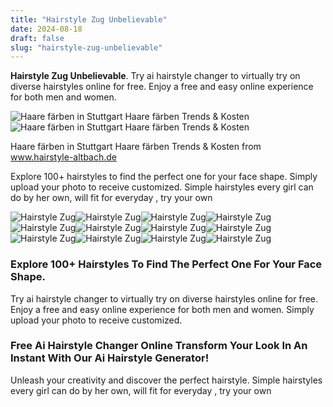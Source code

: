 ```yaml
---
title: "Hairstyle Zug Unbelievable"
date: 2024-08-18
draft: false
slug: "hairstyle-zug-unbelievable" 
---
```


**Hairstyle Zug Unbelievable**. Try ai hairstyle changer to virtually try on diverse hairstyles online for free. Enjoy a free and easy online experience for both men and women.

![Haare färben in Stuttgart Haare färben Trends & Kosten](https://www.hairstyle-altbach.de/wp-content/uploads/2019/04/zugeschnittenXSlider_Kundenportal_A4_quer_Elumen_0317_V3_2-1030x741.jpg)![Haare färben in Stuttgart Haare färben Trends & Kosten](https://www.hairstyle-altbach.de/wp-content/uploads/2019/04/zugeschnittenXSlider_Kundenportal_A4_quer_Elumen_0317_V3_2-1030x741.jpg)

Haare färben in Stuttgart Haare färben Trends & Kosten from www.hairstyle-altbach.de

Explore 100+ hairstyles to find the perfect one for your face shape. Simply upload your photo to receive customized. Simple hairstyles every girl can do by her own, will fit for everyday , try your own

![Hairstyle Zug ](https://i.ytimg.com/vi/zUg7lxbPpco/maxres2.jpg?sqp=-oaymwEoCIAKENAF8quKqQMcGADwAQH4Ac4FgAKACooCDAgAEAEYTiBgKGUwDw==&rs=AOn4CLDheWHaS2db6xVWgI7dfXFfHK8z5g " Raja hairstyler hairstyle tamil song anirudh hairstyle ")![Hairstyle Zug ](https://blogger.googleusercontent.com/img/a/AVvXsEjTJyfxQbipsieyaZaASN3FrNe_kdjRetpVb4wWESjeWe0bpyd182D-qKMzew6PM6OgOCAOGYkmM4PezXgt-OIOEhjnJf0otcPisCIoEfmtEFFeueUk-BhMLVjGLXCtaM144FxCDKnv6YbZWt-vOMxS8SkKZFF73T9eT6M_9nmm5NajvCxE3zuG6JwWD1Ax " Trending Hairstyles for Every Woman Transform Your Look")![Hairstyle Zug ](https://www.hairstyle-altbach.de/wp-content/uploads/2019/04/zugeschnittenXSlider_Kundenportal_A4_quer_Elumen_0317_V3_2-1030x741.jpg " Haare färben in Stuttgart Haare färben Trends & Kosten")![Hairstyle Zug ](https://i.pinimg.com/originals/ca/6d/82/ca6d82e51b720fe5406c0787bbb20777.jpg " Sensationnel Instant Ponytail Show Stopper HAIRSOFLY SHOP Human")![Hairstyle Zug ](https://i.ytimg.com/vi/zug0s55WNls/maxresdefault.jpg " Beautiful hairstyle for long hair girls hairstyle for girls wedding")![Hairstyle Zug ](https://i.pinimg.com/originals/23/0e/c8/230ec8198d8d831f4907b9ca9bc2db8b.jpg " Pin by Kimberly AndradeHarty on Hair Nook Long hair styles, Hair")![Hairstyle Zug ](https://i.pinimg.com/736x/92/12/74/9212746e33f90a7f6501aa685c9375a3.jpg " Shaggy Short Hair, Short Shag Hairstyles, Shaggy Haircuts, Haircuts")![Hairstyle Zug ](https://i.ytimg.com/vi/ZW4TgVGyL1U/maxres2.jpg?sqp=-oaymwEoCIAKENAF8quKqQMcGADwAQH4Ad4EgAK4CIoCDAgAEAEYEyBfKH8wDw==&rs=AOn4CLDEqtvgWDGX4Ns2s0Ad8KhnFUgUew " Viral hair hack / zug zak maang hairstyle hair youtube ytshorts")![Hairstyle Zug ](https://i.pinimg.com/originals/c3/e9/69/c3e9698616b9146df2663f9caecf6362.jpg " Пин на доске Content 💇‍♀️")![Hairstyle Zug ](https://wallpapers.com/images/hd/quiff-hairstyle-for-men-png-wcy76-x2cox43uct82kk8v.png " Download Quiff Hairstyle For Men Png Wcy76")![Hairstyle Zug ](http://www.theidearoom.net/wp-content/uploads/2015/09/hairstyles-for-girls.jpg " Easy Hairstyles for Girls The Idea Room")![Hairstyle Zug ](https://c8.alamy.com/comp/2H0CCGA/hitlerjunge-aus-tangermnde-deutschland-1930er-jahre-a-hitler-youth-from-tangermuende-germany-1930s-2H0CCGA.jpg " German Haircut 1930")

### Explore 100+ Hairstyles To Find The Perfect One For Your Face Shape.

Try ai hairstyle changer to virtually try on diverse hairstyles online for free. Enjoy a free and easy online experience for both men and women. Simply upload your photo to receive customized.

### Free Ai Hairstyle Changer Online Transform Your Look In An Instant With Our Ai Hairstyle Generator!

Unleash your creativity and discover the perfect hairstyle. Simple hairstyles every girl can do by her own, will fit for everyday , try your own